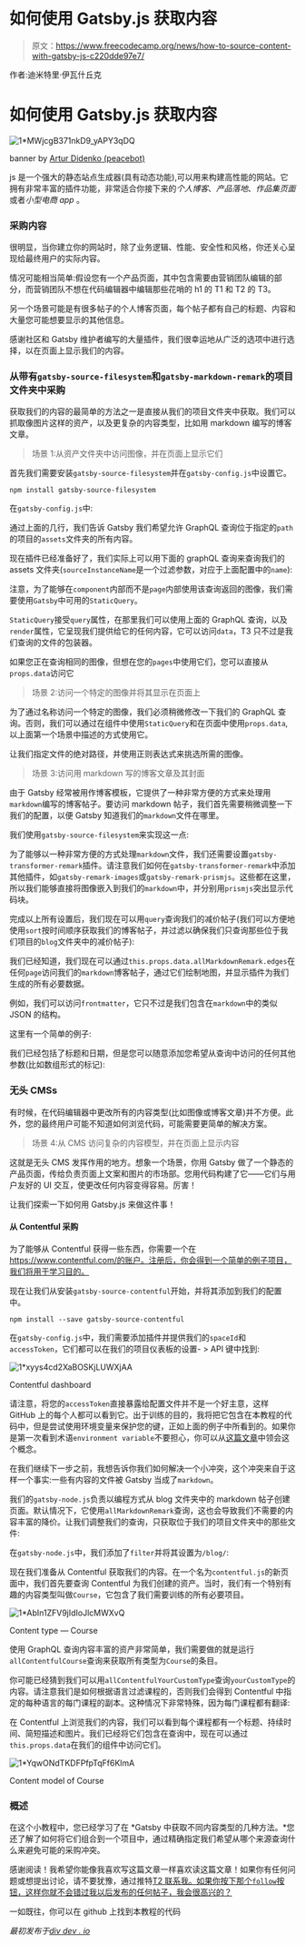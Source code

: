 # 如何使用 Gatsby.js 获取内容

> 原文：<https://www.freecodecamp.org/news/how-to-source-content-with-gatsby-js-c220dde97e7/>

作者:迪米特里·伊瓦什丘克

# 如何使用 Gatsby.js 获取内容

![1*MWjcgB371nkD9_yAPY3qDQ](img/20c86e69ea233aca7b19ac1a8604ac7e.png)

banner by [Artur Didenko (peacebot)](https://www.freecodecamp.org/news/how-to-source-content-with-gatsby-js-c220dde97e7/undefined)

js 是一个强大的静态站点生成器(具有动态功能),可以用来构建高性能的网站。它拥有非常丰富的插件功能，非常适合你接下来的*个人博客*、*产品落地*、*作品集页面*或者*小型电商 app* 。

### 采购内容

很明显，当你建立你的网站时，除了业务逻辑、性能、安全性和风格，你还关心呈现给最终用户的实际内容。

情况可能相当简单:假设您有一个产品页面，其中包含需要由营销团队编辑的部分，而营销团队不想在代码编辑器中编辑那些花哨的 h1 的 T1 和 T2 的 T3。

另一个场景可能是有很多帖子的个人博客页面，每个帖子都有自己的标题、内容和大量您可能想要显示的其他信息。

感谢社区和 Gatsby 维护者编写的大量插件，我们很幸运地从广泛的选项中进行选择，以在页面上显示我们的内容。

### 从带有`gatsby-source-filesystem`和`gatsby-markdown-remark`的项目文件夹中采购

获取我们的内容的最简单的方法之一是直接从我们的项目文件夹中获取。我们可以抓取像图片这样的资产，以及更复杂的内容类型，比如用 markdown 编写的博客文章。

> 场景 1:从资产文件夹中访问图像，并在页面上显示它们

首先我们需要安装`gatsby-source-filesystem`并在`gatsby-config.js`中设置它。

`npm install gatsby-source-filesystem`

在`gatsby-config.js`中:

通过上面的几行，我们告诉 Gatsby 我们希望允许 GraphQL 查询位于指定的`path`的项目的`assets`文件夹的所有内容。

现在插件已经准备好了，我们实际上可以用下面的 graphQL 查询来查询我们的 assets 文件夹(`sourceInstanceName`是一个过滤参数，对应于上面配置中的`name`):

注意，为了能够在`component`内部而不是`page`内部使用该查询返回的图像，我们需要使用`Gatsby`中可用的`StaticQuery`。

`StaticQuery`接受`query`属性，在那里我们可以使用上面的 GraphQL 查询，以及`render`属性，它呈现我们提供给它的任何内容，它可以访问`data`，T3 只不过是我们查询的文件的包装器。

如果您正在查询相同的图像，但想在您的`pages`中使用它们，您可以直接从`props.data`访问它

> 场景 2:访问一个特定的图像并将其显示在页面上

为了通过名称访问一个特定的图像，我们必须稍微修改一下我们的 GraphQL 查询。否则，我们可以通过在组件中使用`StaticQuery`和在页面中使用`props.data`,以上面第一个场景中描述的方式使用它。

让我们指定文件的绝对路径，并使用正则表达式来挑选所需的图像。

> 场景 3:访问用 markdown 写的博客文章及其封面

由于 Gatsby 经常被用作博客模板，它提供了一种非常方便的方式来处理用`markdown`编写的博客帖子。要访问 markdown 帖子，我们首先需要稍微调整一下我们的配置，以便 Gatsby 知道我们的`markdown`文件在哪里。

我们使用`gatsby-source-filesystem`来实现这一点:

为了能够以一种非常方便的方式处理`markdown`文件，我们还需要设置`gatsby-transformer-remark`插件。请注意我们如何在`gatsby-transformer-remark`中添加其他插件，如`gatsby-remark-images`或`gatsby-remark-prismjs`。这些都在这里，所以我们能够直接将图像嵌入到我们的`markdown`中，并分别用`prismjs`突出显示代码块。

完成以上所有设置后，我们现在可以用`query`查询我们的减价帖子(我们可以方便地使用`sort`按时间顺序获取我们的博客帖子，并过滤以确保我们只查询那些位于我们项目的`blog`文件夹中的减价帖子):

我们已经知道，我们现在可以通过`this.props.data.allMarkdownRemark.edges`在任何`page`访问我们的`markdown`博客帖子，通过它们绘制地图，并显示插件为我们生成的所有必要数据。

例如，我们可以访问`frontmatter`，它只不过是我们包含在`markdown`中的类似 JSON 的结构。

这里有一个简单的例子:

我们已经包括了标题和日期，但是您可以随意添加您希望从查询中访问的任何其他参数(比如数组形式的标记):

### 无头 CMSs

有时候，在代码编辑器中更改所有的内容类型(比如图像或博客文章)并不方便。此外，您的最终用户可能不知道如何浏览代码，可能需要更简单的解决方案。

> 场景 4:从 CMS 访问复杂的内容模型，并在页面上显示内容

这就是无头 CMS 发挥作用的地方。想象一个场景，你用 Gatsby 做了一个静态的产品页面，传给负责页面上文案和图片的市场部。您用代码构建了它——它们与用户友好的 UI 交互，使更改任何内容变得容易。厉害！

让我们探索一下如何用 Gatsby.js 来做这件事！

#### 从 Contentful 采购

为了能够从 Contentful 获得一些东西，你需要一个在 https://www.contentful.com/的账户。注册后，你会得到一个简单的例子项目，我们将用于学习目的。

现在让我们从安装`gatsby-source-contentful`开始，并将其添加到我们的配置中。

`npm install --save gatsby-source-contentful`

在`gatsby-config.js`中，我们需要添加插件并提供我们的`spaceId`和`accessToken`，它们都可以在我们的项目仪表板的设置- > API 键中找到:

![1*xyys4cd2XaBOSKjLUWXjAA](img/f20f617615f4510a5af87d9e410b178b.png)

Contentful dashboard

请注意，将您的`accessToken`直接暴露给配置文件并不是一个好主意，这样 GitHub 上的每个人都可以看到它。出于训练的目的，我将把它包含在本教程的代码中，但是尝试使用环境变量来保护您的键，正如上面的例子中所看到的。如果你是第一次看到术语`environment variable`不要担心，你可以从[这篇文章](https://dev.to/deammer/loading-environment-variables-in-js-apps-1p7p)中领会这个概念。

在我们继续下一步之前，我想告诉你我们如何解决一个小冲突，这个冲突来自于这样一个事实:一些有内容的文件被 Gatsby 当成了`markdown`。

我们的`gatsby-node.js`负责以编程方式从 blog 文件夹中的 markdown 帖子创建页面。默认情况下，它使用`allMarkdownRemark`查询，这也会导致我们不需要的内容丰富的降价。让我们调整我们的查询，只获取位于我们的项目文件夹中的那些文件:

在`gatsby-node.js`中，我们添加了`filter`并将其设置为`/blog/`:

现在我们准备从 Contentful 获取我们的内容。在一个名为`contentful.js`的新页面中，我们首先要查询 Contentful 为我们创建的资产。当时，我们有一个特别有趣的内容类型叫做`Course`，它包含了我们需要训练的所有必要项目。

![1*AbIn1ZFV9jIdIoJlcMWXvQ](img/11b5e3ced6108548384bd9170e5b9b46.png)

Content type — Course

使用 GraphQL 查询内容丰富的资产非常简单，我们需要做的就是运行`allContentfulCourse`查询来获取所有类型为`Course`的条目。

你可能已经猜到我们可以用`allContentfulYourCustomType`查询`yourCustomType`的内容。请注意我们是如何根据语言过滤课程的，否则我们会得到 Contentful 中指定的每种语言的每门课程的副本。这种情况下非常特殊，因为每门课程都有翻译:

在 Contentful 上浏览我们的内容，我们可以看到每个课程都有一个标题、持续时间、简短描述和图片。我们已经将它们包含在查询中，现在可以通过`this.props.data`在我们的组件中访问它们。

![1*YqwONdTKDFPfpTqFf6KlmA](img/275b5e51b27b6fed903d2a4f35e4bd8a.png)

Content model of Course

### 概述

在这个小教程中，您已经学习了在 *Gatsby 中获取不同内容类型的几种方法。*您还了解了如何将它们组合到一个项目中，通过精确指定我们希望从哪个来源查询什么来避免可能的采购冲突。

感谢阅读！我希望你能像我喜欢写这篇文章一样喜欢读这篇文章！如果你有任何问题或想提出讨论，请不要犹豫，通过推特[T2 联系我。如果你按下那个`follow`按钮，这样你就不会错过我以后发布的任何帖子，我会很高兴的？](https://twitter.com/DivDev_)

一如既往，你可以在 github 上找到本教程的代码

*最初发布于[div dev . io](http://divdev.io)*